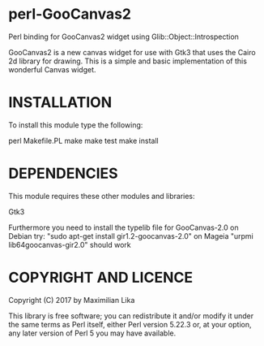 # perl-GooCanvas2
Perl binding for GooCanvas2 widget using Glib::Object::Introspection

GooCanvas2 is a new canvas widget for use with Gtk3 that uses the Cairo 2d library for drawing. This is a simple and basic implementation of this wonderful Canvas widget.

# INSTALLATION

To install this module type the following:

   perl Makefile.PL
   make
   make test
   make install

# DEPENDENCIES

This module requires these other modules and libraries:

  Gtk3
  
  Furthermore you need to install the typelib file for GooCanvas-2.0
  on Debian try: "sudo apt-get install gir1.2-goocanvas-2.0"
  on Mageia "urpmi lib64goocanvas-gir2.0" should work

# COPYRIGHT AND LICENCE

Copyright (C) 2017 by Maximilian Lika

This library is free software; you can redistribute it and/or modify
it under the same terms as Perl itself, either Perl version 5.22.3 or,
at your option, any later version of Perl 5 you may have available.
